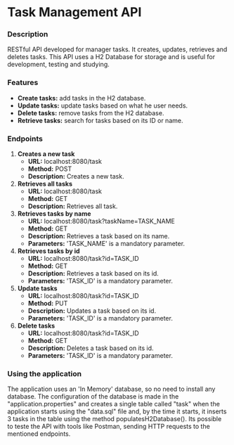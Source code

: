 <h1>Task Management API</h1>

<h3>Description</h3>
<p>RESTful API developed for manager tasks. It creates, updates, retrieves and deletes tasks.
This API uses a H2 Database for storage and is useful for development, testing and studying.</p>

<h3>Features</h3>
<ul>
    <li><b>Create tasks:</b> add tasks in the H2 database.</li>
    <li><b>Update tasks:</b> update tasks based on what he user needs.</li>
    <li><b>Delete tasks:</b> remove tasks from the H2 database.</li>
    <li><b>Retrieve tasks:</b> search for tasks based on its ID or name.</li>
</ul>

<h3>Endpoints</h3>
<ol>
    <li><b>Creates a new task</b>
        <ul>
	    <li><b>URL:</b> localhost:8080/task</li>
	    <li><b>Method:</b> POST</li>
	    <li><b>Description:</b> Creates a new task.</li>
	</ul>
    </li>
    <li><b>Retrieves all tasks</b>
        <ul>
	    <li><b>URL:</b> localhost:8080/task</li>
	    <li><b>Method:</b> GET</li>
	    <li><b>Description:</b> Retrieves all task.</li>
	</ul>
    </li>
    <li><b>Retrieves tasks by name</b>
        <ul>
	    <li><b>URL:</b> localhost:8080/task?taskName=TASK_NAME</li>
	    <li><b>Method:</b> GET</li>
	    <li><b>Description:</b> Retrieves a task based on its name.</li>
	    <li><b>Parameters:</b> 'TASK_NAME' is a mandatory parameter.</li>
	</ul>
    </li>
    <li><b>Retrieves tasks by id</b>
        <ul>
	    <li><b>URL:</b> localhost:8080/task?id=TASK_ID</li>
	    <li><b>Method:</b> GET</li>
	    <li><b>Description:</b> Retrieves a task based on its id.</li>
	    <li><b>Parameters:</b> 'TASK_ID' is a mandatory parameter.</li>
	</ul>
    </li>
    <li><b>Update tasks</b>
        <ul>
	    <li><b>URL:</b> localhost:8080/task?id=TASK_ID</li>
	    <li><b>Method:</b> PUT</li>
	    <li><b>Description:</b> Updates a task based on its id.</li>
	    <li><b>Parameters:</b> 'TASK_ID' is a mandatory parameter.</li>
	</ul>
    </li>
    <li><b>Delete tasks</b>
        <ul>
	    <li><b>URL:</b> localhost:8080/task?id=TASK_ID</li>
	    <li><b>Method:</b> GET</li>
	    <li><b>Description:</b> Deletes a task based on its id.</li>
	    <li><b>Parameters:</b> 'TASK_ID' is a mandatory parameter.</li>
	</ul>
    </li>
</ol>

<h3>Using the application</h3>
<p>The application uses an 'In Memory' database, so no need to install any database. The configuration of the database is made in the "application.properties" and creates a single table called "task" when the application starts using the "data.sql" file and, by the time it starts, it inserts 3 tasks in the table using the method populatesH2Database().
Its possible to teste the API with tools like Postman, sending HTTP requests to the mentioned endpoints.</p>
